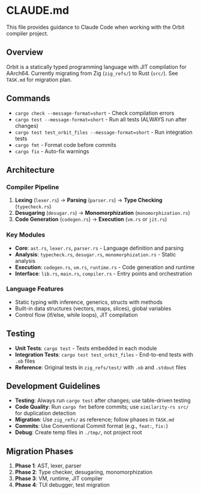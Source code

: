 # CLAUDE.md

This file provides guidance to Claude Code when working with the Orbit compiler project.

## Overview

Orbit is a statically typed programming language with JIT compilation for AArch64. Currently migrating from Zig (`zig_refs/`) to Rust (`src/`). See `TASK.md` for migration plan.

## Commands

- `cargo check --message-format=short` - Check compilation errors
- `cargo test --message-format=short` - Run all tests (ALWAYS run after changes)
- `cargo test test_orbit_files --message-format=short` - Run integration tests
- `cargo fmt` - Format code before commits
- `cargo fix` - Auto-fix warnings

## Architecture

### Compiler Pipeline
1. **Lexing** (`lexer.rs`) → **Parsing** (`parser.rs`) → **Type Checking** (`typecheck.rs`)
2. **Desugaring** (`desugar.rs`) → **Monomorphization** (`monomorphization.rs`)
3. **Code Generation** (`codegen.rs`) → **Execution** (`vm.rs` or `jit.rs`)

### Key Modules
- **Core**: `ast.rs`, `lexer.rs`, `parser.rs` - Language definition and parsing
- **Analysis**: `typecheck.rs`, `desugar.rs`, `monomorphization.rs` - Static analysis
- **Execution**: `codegen.rs`, `vm.rs`, `runtime.rs` - Code generation and runtime
- **Interface**: `lib.rs`, `main.rs`, `compiler.rs` - Entry points and orchestration

### Language Features
- Static typing with inference, generics, structs with methods
- Built-in data structures (vectors, maps, slices), global variables
- Control flow (if/else, while loops), JIT compilation

## Testing

- **Unit Tests**: `cargo test` - Tests embedded in each module
- **Integration Tests**: `cargo test test_orbit_files` - End-to-end tests with `.ob` files
- **Reference**: Original tests in `zig_refs/test/` with `.ob` and `.stdout` files

## Development Guidelines

- **Testing**: Always run `cargo test` after changes; use table-driven testing
- **Code Quality**: Run `cargo fmt` before commits; use `similarity-rs src/` for duplication detection
- **Migration**: Use `zig_refs/` as reference; follow phases in `TASK.md`
- **Commits**: Use Conventional Commit format (e.g., `feat:`, `fix:`)
- **Debug**: Create temp files in `./tmp/`, not project root

## Migration Phases
1. **Phase 1**: AST, lexer, parser
2. **Phase 2**: Type checker, desugaring, monomorphization  
3. **Phase 3**: VM, runtime, JIT compiler
4. **Phase 4**: TUI debugger, test migration
